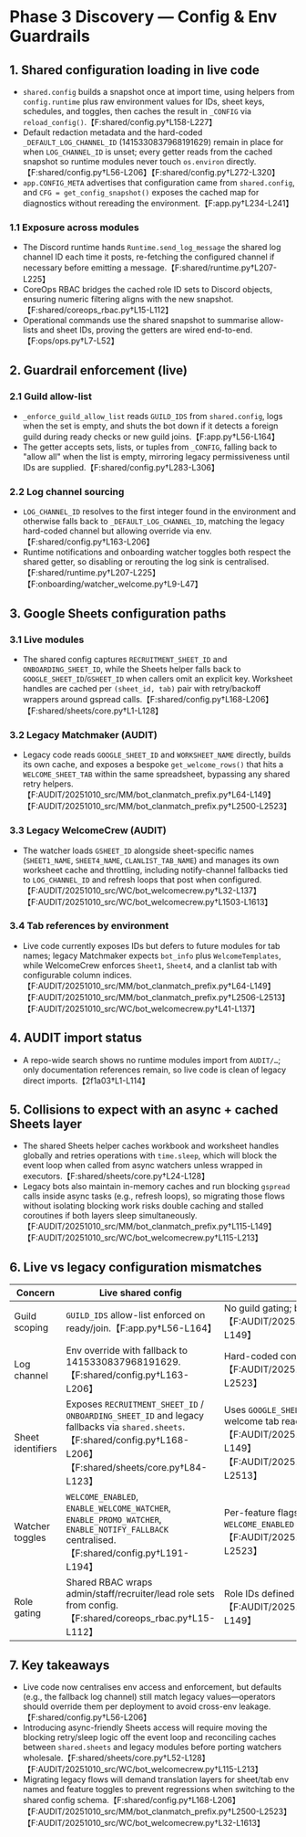 # Phase 3 Discovery — Config & Env Guardrails

## 1. Shared configuration loading in live code
- `shared.config` builds a snapshot once at import time, using helpers from `config.runtime` plus raw environment values for IDs, sheet keys, schedules, and toggles, then caches the result in `_CONFIG` via `reload_config()`.【F:shared/config.py†L158-L227】
- Default redaction metadata and the hard-coded `_DEFAULT_LOG_CHANNEL_ID` (1415330837968191629) remain in place for when `LOG_CHANNEL_ID` is unset; every getter reads from the cached snapshot so runtime modules never touch `os.environ` directly.【F:shared/config.py†L56-L206】【F:shared/config.py†L272-L320】
- `app.CONFIG_META` advertises that configuration came from `shared.config`, and `CFG = get_config_snapshot()` exposes the cached map for diagnostics without rereading the environment.【F:app.py†L234-L241】

### 1.1 Exposure across modules
- The Discord runtime hands `Runtime.send_log_message` the shared log channel ID each time it posts, re-fetching the configured channel if necessary before emitting a message.【F:shared/runtime.py†L207-L225】
- CoreOps RBAC bridges the cached role ID sets to Discord objects, ensuring numeric filtering aligns with the new snapshot.【F:shared/coreops_rbac.py†L15-L112】
- Operational commands use the shared snapshot to summarise allow-lists and sheet IDs, proving the getters are wired end-to-end.【F:ops/ops.py†L7-L52】

## 2. Guardrail enforcement (live)

### 2.1 Guild allow-list
- `_enforce_guild_allow_list` reads `GUILD_IDS` from `shared.config`, logs when the set is empty, and shuts the bot down if it detects a foreign guild during ready checks or new guild joins.【F:app.py†L56-L164】
- The getter accepts sets, lists, or tuples from `_CONFIG`, falling back to "allow all" when the list is empty, mirroring legacy permissiveness until IDs are supplied.【F:shared/config.py†L283-L306】

### 2.2 Log channel sourcing
- `LOG_CHANNEL_ID` resolves to the first integer found in the environment and otherwise falls back to `_DEFAULT_LOG_CHANNEL_ID`, matching the legacy hard-coded channel but allowing override via env.【F:shared/config.py†L163-L206】
- Runtime notifications and onboarding watcher toggles both respect the shared getter, so disabling or rerouting the log sink is centralised.【F:shared/runtime.py†L207-L225】【F:onboarding/watcher_welcome.py†L9-L47】

## 3. Google Sheets configuration paths

### 3.1 Live modules
- The shared config captures `RECRUITMENT_SHEET_ID` and `ONBOARDING_SHEET_ID`, while the Sheets helper falls back to `GOOGLE_SHEET_ID`/`GSHEET_ID` when callers omit an explicit key. Worksheet handles are cached per `(sheet_id, tab)` pair with retry/backoff wrappers around gspread calls.【F:shared/config.py†L168-L206】【F:shared/sheets/core.py†L1-L128】

### 3.2 Legacy Matchmaker (AUDIT)
- Legacy code reads `GOOGLE_SHEET_ID` and `WORKSHEET_NAME` directly, builds its own cache, and exposes a bespoke `get_welcome_rows()` that hits a `WELCOME_SHEET_TAB` within the same spreadsheet, bypassing any shared retry helpers.【F:AUDIT/20251010_src/MM/bot_clanmatch_prefix.py†L64-L149】【F:AUDIT/20251010_src/MM/bot_clanmatch_prefix.py†L2500-L2523】

### 3.3 Legacy WelcomeCrew (AUDIT)
- The watcher loads `GSHEET_ID` alongside sheet-specific names (`SHEET1_NAME`, `SHEET4_NAME`, `CLANLIST_TAB_NAME`) and manages its own worksheet cache and throttling, including notify-channel fallbacks tied to `LOG_CHANNEL_ID` and refresh loops that post when configured.【F:AUDIT/20251010_src/WC/bot_welcomecrew.py†L32-L137】【F:AUDIT/20251010_src/WC/bot_welcomecrew.py†L1503-L1613】

### 3.4 Tab references by environment
- Live code currently exposes IDs but defers to future modules for tab names; legacy Matchmaker expects `bot_info` plus `WelcomeTemplates`, while WelcomeCrew enforces `Sheet1`, `Sheet4`, and a clanlist tab with configurable column indices.【F:AUDIT/20251010_src/MM/bot_clanmatch_prefix.py†L64-L149】【F:AUDIT/20251010_src/MM/bot_clanmatch_prefix.py†L2506-L2513】【F:AUDIT/20251010_src/WC/bot_welcomecrew.py†L41-L137】

## 4. AUDIT import status
- A repo-wide search shows no runtime modules import from `AUDIT/…`; only documentation references remain, so live code is clean of legacy direct imports.【2f1a03†L1-L114】

## 5. Collisions to expect with an async + cached Sheets layer
- The shared Sheets helper caches workbook and worksheet handles globally and retries operations with `time.sleep`, which will block the event loop when called from async watchers unless wrapped in executors.【F:shared/sheets/core.py†L24-L128】
- Legacy bots also maintain in-memory caches and run blocking `gspread` calls inside async tasks (e.g., refresh loops), so migrating those flows without isolating blocking work risks double caching and stalled coroutines if both layers sleep simultaneously.【F:AUDIT/20251010_src/MM/bot_clanmatch_prefix.py†L115-L149】【F:AUDIT/20251010_src/WC/bot_welcomecrew.py†L115-L213】

## 6. Live vs legacy configuration mismatches

| Concern | Live shared config | Legacy Matchmaker | Legacy WelcomeCrew |
| --- | --- | --- | --- |
| Guild scoping | `GUILD_IDS` allow-list enforced on ready/join.【F:app.py†L56-L164】 | No guild gating; bot joins any server.【F:AUDIT/20251010_src/MM/bot_clanmatch_prefix.py†L64-L149】 | Same – no allow-list logic in legacy watcher bootstrap.【F:AUDIT/20251010_src/WC/bot_welcomecrew.py†L32-L137】 |
| Log channel | Env override with fallback to 1415330837968191629.【F:shared/config.py†L163-L206】 | Hard-coded constant `LOG_CHANNEL_ID = 1415330837968191629`.【F:AUDIT/20251010_src/MM/bot_clanmatch_prefix.py†L2500-L2523】 | Optional env (`LOG_CHANNEL_ID`, default 0) controls refresh pings.【F:AUDIT/20251010_src/WC/bot_welcomecrew.py†L32-L1613】 |
| Sheet identifiers | Exposes `RECRUITMENT_SHEET_ID` / `ONBOARDING_SHEET_ID` and legacy fallbacks via `shared.sheets`.【F:shared/config.py†L168-L206】【F:shared/sheets/core.py†L84-L123】 | Uses `GOOGLE_SHEET_ID` + `WORKSHEET_NAME` and a hard-coded welcome tab reader.【F:AUDIT/20251010_src/MM/bot_clanmatch_prefix.py†L64-L149】【F:AUDIT/20251010_src/MM/bot_clanmatch_prefix.py†L2506-L2513】 | Depends on `GSHEET_ID`, `SHEET1_NAME`, `SHEET4_NAME`, and `CLANLIST_TAB_NAME`.【F:AUDIT/20251010_src/WC/bot_welcomecrew.py†L32-L137】 |
| Watcher toggles | `WELCOME_ENABLED`, `ENABLE_WELCOME_WATCHER`, `ENABLE_PROMO_WATCHER`, `ENABLE_NOTIFY_FALLBACK` centralised.【F:shared/config.py†L191-L194】 | Per-feature flags scattered across the module (e.g., `WELCOME_ENABLED` only for the cog).【F:AUDIT/20251010_src/MM/bot_clanmatch_prefix.py†L2500-L2523】 | Rich flag surface via `env_bool` (`ENABLE_LIVE_WATCH_*`, command toggles, notify fallback).【F:AUDIT/20251010_src/WC/bot_welcomecrew.py†L32-L137】 |
| Role gating | Shared RBAC wraps admin/staff/recruiter/lead role sets from config.【F:shared/coreops_rbac.py†L15-L112】 | Role IDs defined in env but consumed ad hoc per command/cog.【F:AUDIT/20251010_src/MM/bot_clanmatch_prefix.py†L64-L149】 | Commands largely ungated; relies on env toggles instead of role checks.【F:AUDIT/20251010_src/WC/bot_welcomecrew.py†L32-L137】 |

## 7. Key takeaways
- Live code now centralises env access and enforcement, but defaults (e.g., the fallback log channel) still match legacy values—operators should override them per deployment to avoid cross-env leakage.【F:shared/config.py†L56-L206】
- Introducing async-friendly Sheets access will require moving the blocking retry/sleep logic off the event loop and reconciling caches between `shared.sheets` and legacy modules before porting watchers wholesale.【F:shared/sheets/core.py†L52-L128】【F:AUDIT/20251010_src/WC/bot_welcomecrew.py†L115-L213】
- Migrating legacy flows will demand translation layers for sheet/tab env names and feature toggles to prevent regressions when switching to the shared config schema.【F:shared/config.py†L168-L206】【F:AUDIT/20251010_src/MM/bot_clanmatch_prefix.py†L2500-L2523】【F:AUDIT/20251010_src/WC/bot_welcomecrew.py†L32-L1613】
